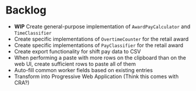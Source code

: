 # Backlog

- **WIP** Create general-purpose implementation of `AwardPayCalculator` and `TimeClassifier`
- Create specific implementations of `OvertimeCounter` for the retail award
- Create specific implementations of `PayClassifier` for the retail award
- Create export functionality for shift pay data to CSV
- When performing a paste with more rows on the clipboard than on the web UI, create sufficient rows to paste all of them
- Auto-fill common worker fields based on existing entries
- Transform into Progressive Web Application (Think this comes with CRA?)
